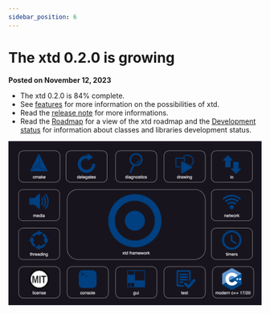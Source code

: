 ```yaml
---
sidebar_position: 6
---
```


# The xtd 0.2.0 is growing

**Posted on November 12, 2023**

* The xtd 0.2.0 is 84% complete.
* See [features](documentation/features.md) for more information on the possibilities of xtd.
* Read the [release note](documentation/release_notes/v0.2.0_release_note.md) for more informations.
* Read the [Roadmap](https://gammasoft71.github.io/xtd/docs/documentation/roadmap) for a view of the xtd roadmap and the [Development status](https://gammasoft71.github.io/xtd/docs/documentation/Development%20status) for information about classes and libraries development status.

[![features](/pictures/xtd_bento_dark.png)](https://github.com/gammasoft71/xtd/blob/master/docs/pictures/xtd_bento_dark.png)
